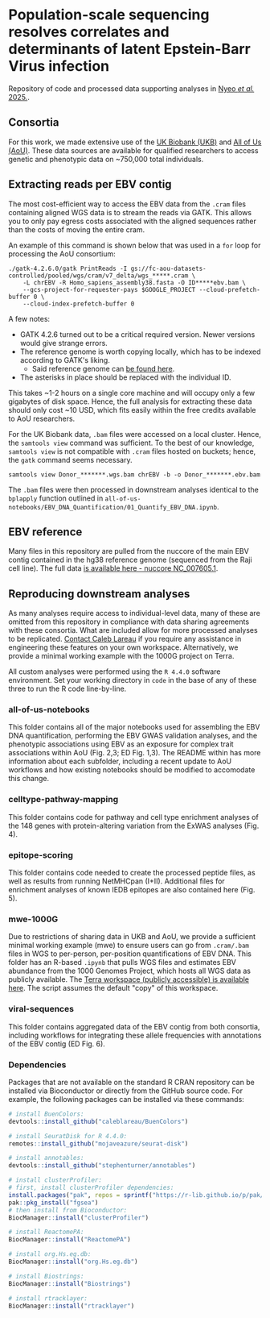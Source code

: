# Population-scale sequencing resolves correlates and determinants of latent Epstein-Barr Virus infection

Repository of code and processed data supporting analyses in [Nyeo *et al.* 2025.](https://www.biorxiv.org/content/10.1101/2025.07.18.665549v1).


## Consortia

For this work, we made extensive use of the [UK Biobank (UKB)](https://ukbiobank.dnanexus.com/login) and [All of Us (AoU)](https://www.researchallofus.org/data-tools/workbench/). These data sources are available for qualified researchers to access genetic and phenotypic data on ~750,000 total individuals. 

## Extracting reads per EBV contig

The most cost-efficient way to access the EBV data from the `.cram` files containing aligned WGS data is to stream the reads via GATK. This allows you to only pay egress costs associated with the aligned sequences rather than the costs of moving the entire cram. 

An example of this command is shown below that was used in a `for` loop for processing the AoU consortium:

```shell
./gatk-4.2.6.0/gatk PrintReads -I gs://fc-aou-datasets-controlled/pooled/wgs/cram/v7_delta/wgs_*****.cram \
	-L chrEBV -R Homo_sapiens_assembly38.fasta -O ID*****ebv.bam \
	--gcs-project-for-requester-pays $GOOGLE_PROJECT --cloud-prefetch-buffer 0 \
	--cloud-index-prefetch-buffer 0
```

A few notes:
- GATK 4.2.6 turned out to be a critical required version. Newer versions would give strange errors. 
- The reference genome is worth copying locally, which has to be indexed according to GATK's liking.
	- Said reference genome can [be found here](https://github.com/broadinstitute/gatk/blob/master/src/test/resources/large/Homo_sapiens_assembly38.fasta.gz).
- The asterisks in place should be replaced with the individual ID. 

This takes ~1-2 hours on a single core machine and will occupy only a few gigabytes of disk space. 
Hence, the full analysis for extracting these data should only cost ~10 USD, which fits easily
within the free credits available to AoU researchers. 

For the UK Biobank data, `.bam` files were accessed on a local cluster. Hence, the `samtools view` command was sufficient. To the best of our knowledge, `samtools view` is not compatible with `.cram` files hosted on buckets; hence, the `gatk` command seems necessary.


```shell
samtools view Donor_*******.wgs.bam chrEBV -b -o Donor_*******.ebv.bam
```

The `.bam` files were then processed in downstream analyses identical to the `bplapply` function outlined in `all-of-us-notebooks/EBV_DNA_Quantification/01_Quantify_EBV_DNA.ipynb`. 


## EBV reference

Many files in this repository are pulled from the nuccore of the main EBV contig contained in the hg38 reference genome (sequenced from the Raji cell line). The full data [is available here - nuccore NC_007605.1](https://www.ncbi.nlm.nih.gov/nuccore/NC_007605.1).

## Reproducing downstream analyses

As many analyses require access to individual-level data, many of these are omitted from this repository in compliance with data sharing agreements with these consortia. 
What are included allow for more processed analyses to be replicated. 
[Contact Caleb Lareau](lareauc@mskcc.org) if you require any assistance in engineering these features on your own workspace. Alternatively, we provide a minimal working example with the 1000G project on Terra. 

All custom analyses were performed using the `R 4.4.0` software environment. 
Set your working directory in `code` in the base of any of these three to run the R code line-by-line.

### all-of-us-notebooks
This folder contains all of the major notebooks used for assembling the EBV DNA quantification, performing the EBV GWAS validation analyses, and the phenotypic associations using EBV as an exposure for complex trait associations within AoU (Fig. 2,3; ED Fig. 1,3). The README within has more information about each subfolder, including a recent update to AoU workflows and how existing notebooks should be modified to accomodate this change.

### celltype-pathway-mapping
This folder contains code for pathway and cell type enrichment analyses of the 148 genes with protein-altering variation from the ExWAS analyses (Fig. 4). 

### epitope-scoring
This folder contains code needed to create the processed peptide files, as well as results from running NetMHCpan (I+II). Additional files for enrichment analyses of known IEDB epitopes are also contained here (Fig. 5).

### mwe-1000G
Due to restrictions of sharing data in UKB and AoU, we provide a sufficient minimal working example (mwe) to ensure users can go from `.cram/.bam` files in WGS to per-person, per-position quantifications of EBV DNA. This folder has an R-based `.ipynb` that pulls WGS files and estimates EBV abundance from the 1000 Genomes Project, which hosts all WGS data as publicly available. 
The [Terra workspace (publicly accessible) is available here](https://app.terra.bio/#workspaces/anvil-datastorage/1000G-high-coverage-2019). 
The script assumes the default "copy" of this workspace. 

### viral-sequences
This folder contains aggregated data of the EBV contig from both consortia, including workflows for integrating these allele frequencies with annotations of the EBV contig (ED Fig. 6).

### Dependencies
Packages that are not available on the standard R CRAN repository can be installed via Bioconductor or directly from the GitHub source code.
For example, the following packages can be installed via these commands:

```R
# install BuenColors: 
devtools::install_github("caleblareau/BuenColors")

# install SeuratDisk for R 4.4.0: 
remotes::install_github("mojaveazure/seurat-disk")

# install annotables: 
devtools::install_github("stephenturner/annotables")

# install clusterProfiler:
# first, install clusterProfiler dependencies: 
install.packages("pak", repos = sprintf("https://r-lib.github.io/p/pak/devel/%s/%s/%s", .Platform$pkgType, R.Version()$os, R.Version()$arch))
pak::pkg_install("fgsea")
# then install from Bioconductor: 
BiocManager::install("clusterProfiler")

# install ReactomePA:
BiocManager::install("ReactomePA")

# install org.Hs.eg.db:
BiocManager::install("org.Hs.eg.db")

# install Biostrings:
BiocManager::install("Biostrings")

# install rtracklayer:
BiocManager::install("rtracklayer")
```
<br><br>
